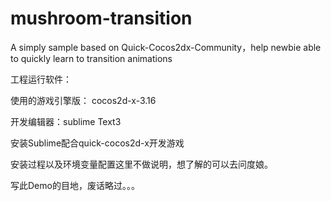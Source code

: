 # mushroom-transition
A simply sample based on Quick-Cocos2dx-Community，help newbie able to quickly learn to transition animations




工程运行软件：



使用的游戏引擎版： cocos2d-x-3.16

开发编辑器：sublime Text3

安装Sublime配合quick-cocos2d-x开发游戏

安装过程以及环境变量配置这里不做说明，想了解的可以去问度娘。

写此Demo的目地，废话略过。。。
















